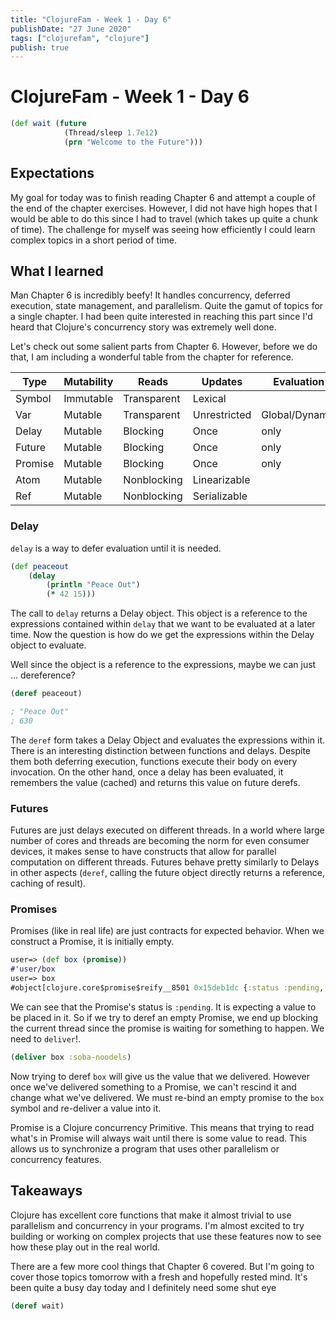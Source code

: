 ```yaml
---
title: "ClojureFam - Week 1 - Day 6"
publishDate: "27 June 2020"
tags: ["clojurefam", "clojure"]
publish: true
---
```


# ClojureFam - Week 1 - Day 6

```clojure
(def wait (future
            (Thread/sleep 1.7e12)
            (prn "Welcome to the Future")))
```

## Expectations

My goal for today was to finish reading Chapter 6 and attempt a couple of the end of the chapter exercises. However, I did not have high hopes that I would be able to do this since I had to travel (which takes up quite a chunk of time). The challenge for myself was seeing how efficiently I could learn complex topics in a short period of time.

## What I learned

Man Chapter 6 is incredibly beefy! It handles concurrency, deferred execution, state management, and parallelism. Quite the gamut of topics for a single chapter. I had been quite interested in reaching this part since I'd heard that Clojure's concurrency story was extremely well done.

Let's check out some salient parts from Chapter 6. However, before we do that, I am including a wonderful table from the chapter for reference.

| Type    | Mutability | Reads       | Updates      | Evaluation     | Scope    |
| ------- | ---------- | ----------- | ------------ | -------------- | -------- |
| Symbol  | Immutable  | Transparent | Lexical      |
| Var     | Mutable    | Transparent | Unrestricted | Global/Dynamic |
| Delay   | Mutable    | Blocking    | Once         | only           | Lazy     |
| Future  | Mutable    | Blocking    | Once         | only           | Parallel |
| Promise | Mutable    | Blocking    | Once         | only           |
| Atom    | Mutable    | Nonblocking | Linearizable |
| Ref     | Mutable    | Nonblocking | Serializable |

### Delay

`delay` is a way to defer evaluation until it is needed.

```clojure
(def peaceout
    (delay
        (println "Peace Out")
        (* 42 15)))
```

The call to `delay` returns a Delay object. This object is a reference to the expressions contained within `delay` that we want to be evaluated at a later time. Now the question is how do we get the expressions within the Delay object to evaluate.

Well since the object is a reference to the expressions, maybe we can just ... dereference?

```clojure
(deref peaceout)

; "Peace Out"
; 630
```

The `deref` form takes a Delay Object and evaluates the expressions within it. There is an interesting distinction between functions and delays. Despite them both deferring execution, functions execute their body on every invocation. On the other hand, once a delay has been evaluated, it remembers the value (cached) and returns this value on future derefs.

### Futures

Futures are just delays executed on different threads. In a world where large number of cores and threads are becoming the norm for even consumer devices, it makes sense to have constructs that allow for parallel computation on different threads. Futures behave pretty similarly to Delays in other aspects (`deref`, calling the future object directly returns a reference, caching of result).

### Promises

Promises (like in real life) are just contracts for expected behavior. When we construct a Promise, it is initially empty.

```clojure
user=> (def box (promise))
#'user/box
user=> box
#object[clojure.core$promise$reify__8501 0x15deb1dc {:status :pending, :val nil}]
```

We can see that the Promise's status is `:pending`. It is expecting a value to be placed in it. So if we try to deref an empty Promise, we end up blocking the current thread since the promise is waiting for something to happen. We need to `deliver`!.

```clojure
(deliver box :soba-noodels)
```

Now trying to deref `box` will give us the value that we delivered. However once we've delivered something to a Promise, we can't rescind it and change what we've delivered. We must re-bind an empty promise to the `box` symbol and re-deliver a value into it.

Promise is a Clojure concurrency Primitive. This means that trying to read what's in Promise will always wait until there is some value to read. This allows us to synchronize a program that uses other parallelism or concurrency features.

## Takeaways

Clojure has excellent core functions that make it almost trivial to use parallelism and concurrency in your programs. I'm almost excited to try building or working on complex projects that use these features now to see how these play out in the real world.

There are a few more cool things that Chapter 6 covered. But I'm going to cover those topics tomorrow with a fresh and hopefully rested mind. It's been quite a busy day today and I definitely need some shut eye

```clojure
(deref wait)
```
